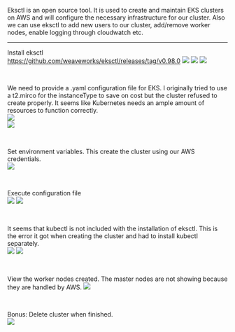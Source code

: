 Eksctl is an open source tool.  It is used to create and maintain EKS clusters on AWS and will configure the necessary infrastructure for our cluster. Also we can use eksctl to add new users to our cluster, add/remove worker nodes, enable logging through cloudwatch etc.

<hr>

Install eksctl
<br>
https://github.com/weaveworks/eksctl/releases/tag/v0.98.0
<img src="https://github.com/LawrenceDavy13/DevopsProject-3-Kubernetes/blob/main/images/1.%20Eksctl/image.png">
<img src="https://github.com/LawrenceDavy13/DevopsProject-3-Kubernetes/blob/main/images/1.%20Eksctl/image2.png">
<img src="https://github.com/LawrenceDavy13/DevopsProject-3-Kubernetes/blob/main/images/1.%20Eksctl/image3.png">

<br>

We need to provide a .yaml configuration file for EKS. I originally tried to use a t2.mirco for the instanceType to save on cost but the cluster refused to create properly. It seems like Kubernetes needs an ample amount of resources to function correctly.
<br>
<img src="https://github.com/LawrenceDavy13/DevopsProject-3-Kubernetes/blob/main/images/1.%20Eksctl/image4.png">
<br>
<img src="https://github.com/LawrenceDavy13/DevopsProject-3-Kubernetes/blob/main/images/1.%20Eksctl/image5.png">

<br>

Set environment variables. This create the cluster using our AWS credentials.
<br>
<img src="https://github.com/LawrenceDavy13/DevopsProject-3-Kubernetes/blob/main/images/1.%20Eksctl/image6.png">

<br>

Execute configuration file
<br>
<img src="https://github.com/LawrenceDavy13/DevopsProject-3-Kubernetes/blob/main/images/1.%20Eksctl/image7.png">
<img src="https://github.com/LawrenceDavy13/DevopsProject-3-Kubernetes/blob/main/images/1.%20Eksctl/image8.png">

<br>

It seems that kubectl is not included with the installation of eksctl. This is the error it got when creating the cluster and had to install kubectl separately.
<br>
<img src="https://github.com/LawrenceDavy13/DevopsProject-3-Kubernetes/blob/main/images/1.%20Eksctl/image9.png">
<img src="https://github.com/LawrenceDavy13/DevopsProject-3-Kubernetes/blob/main/images/1.%20Eksctl/image10.png">

<br>

View the worker nodes created. The master nodes are not showing because they are handled by AWS.
<img src="https://github.com/LawrenceDavy13/DevopsProject-3-Kubernetes/blob/main/images/1.%20Eksctl/image11.png">

<br>

Bonus: Delete cluster when finished.
<br>
<img src="https://github.com/LawrenceDavy13/DevopsProject-3-Kubernetes/blob/main/images/1.%20Eksctl/image12.png">









